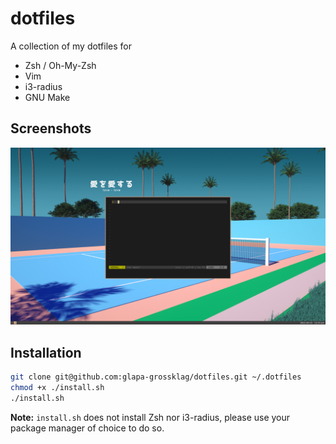 # dotfiles

A collection of my dotfiles for

* Zsh / Oh-My-Zsh
* Vim
* i3-radius
* GNU Make

## Screenshots

![Vim](./vim.png)

## Installation

```sh
git clone git@github.com:glapa-grossklag/dotfiles.git ~/.dotfiles
chmod +x ./install.sh
./install.sh
```

**Note:** `install.sh` does not install Zsh nor i3-radius, please use your package
manager of choice to do so.
